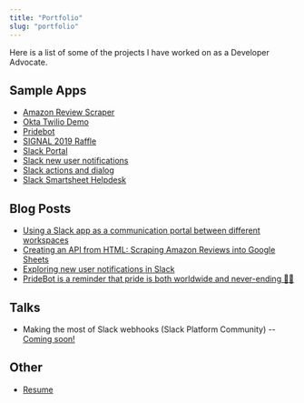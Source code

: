 ```yaml
---
title: "Portfolio"
slug: "portfolio"
---
```


Here is a list of some of the projects I have worked on as a Developer Advocate.

## Sample Apps

- [Amazon Review Scraper](https://www.transposit.com/apps/a/amazon_review_scraper/)
- [Okta Twilio Demo](https://www.transposit.com/apps/a/okta_signal/)
- [Pridebot](https://www.transposit.com/apps/a/pridebot/)
- [SIGNAL 2019 Raffle](https://www.transposit.com/apps/a/signal_raffle/)
- [Slack Portal](https://www.transposit.com/apps/a/slack_portal/)
- [Slack new user notifications](https://www.transposit.com/apps/a/slack_new_user_notifications/)
- [Slack actions and dialog](https://www.transposit.com/apps/a/slack_actions_and_dialog/)
- [Slack Smartsheet Helpdesk](https://www.transposit.com/apps/a/smartsheet_slack_helpdesk/)

## Blog Posts

- [Using a Slack app as a communication portal between different workspaces](https://www.transposit.com/blog/2019.09.17-slack-shared-channels/)
- [Creating an API from HTML: Scraping Amazon Reviews into Google Sheets](https://www.transposit.com/blog/2019.09.09-amazon-apify-sheet/)
- [Exploring new user notifications in Slack](https://www.transposit.com/blog/2019.07.22-slack-blueprint/)
- [PrideBot is a reminder that pride is both worldwide and never-ending 🏳️‍🌈](https://www.transposit.com/blog/2019.06.28-pridebot/)

## Talks

- Making the most of Slack webhooks (Slack Platform Community) -- [Coming soon!](https://sites.google.com/view/spc-san-francisco/home)

## Other

- [Resume](/cv.pdf)